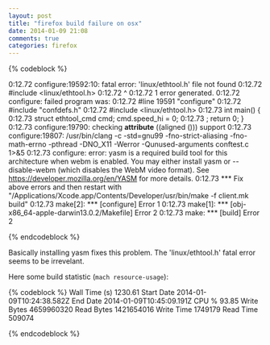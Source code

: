 ```yaml
---
layout: post
title: "firefox build failure on osx"
date: 2014-01-09 21:08
comments: true
categories: firefox 
---
```


{% codeblock %}

 0:12.72 configure:19592:10: fatal error: 'linux/ethtool.h' file not found
 0:12.72 #include <linux/ethtool.h>
 0:12.72          ^
 0:12.72 1 error generated.
 0:12.72 configure: failed program was:
 0:12.72 #line 19591 "configure"
 0:12.72 #include "confdefs.h"
 0:12.72 #include <linux/ethtool.h>
 0:12.73 int main() {
 0:12.73  struct ethtool_cmd cmd; cmd.speed_hi = 0;
 0:12.73 ; return 0; }
 0:12.73 configure:19790: checking __attribute__ ((aligned ())) support
 0:12.73 configure:19807: /usr/bin/clang -c  -std=gnu99 -fno-strict-aliasing -fno-math-errno -pthread -DNO_X11 -Werror -Qunused-arguments  conftest.c 1>&5
 0:12.73 configure: error: yasm is a required build tool for this architecture when webm is enabled. You may either install yasm or --disable-webm (which disables the WebM video format). See https://developer.mozilla.org/en/YASM for more details.
 0:12.73 *** Fix above errors and then restart with               "/Applications/Xcode.app/Contents/Developer/usr/bin/make -f client.mk build"
 0:12.73 make[2]: *** [configure] Error 1
 0:12.73 make[1]: *** [obj-x86_64-apple-darwin13.0.2/Makefile] Error 2
 0:12.73 make: *** [build] Error 2


{% endcodeblock %}


Basically installing yasm fixes this problem. The 'linux/ethtool.h' fatal error seems to be irrevelant. 

Here some build statistic (``mach resource-usage``): 


{% codeblock %}
Wall Time (s)   1230.61
Start Date  2014-01-09T10:24:38.582Z
End Date    2014-01-09T10:45:09.191Z
CPU %   93.85
Write Bytes 4659960320
Read Bytes  1421654016
Write Time  1749179
Read Time   509074


{% endcodeblock %}

